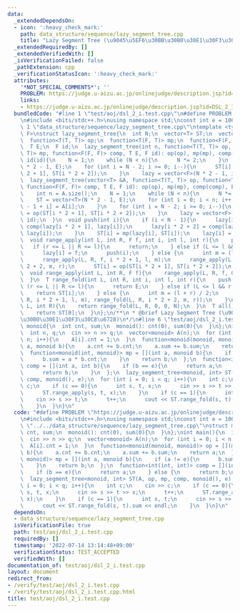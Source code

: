 ```yaml
---
data:
  _extendedDependsOn:
  - icon: ':heavy_check_mark:'
    path: data_structure/sequence/lazy_segment_tree.cpp
    title: "Lazy Segment Tree (\u9045\u5EF6\u30BB\u30B0\u30E1\u30F3\u30C8\u6728)"
  _extendedRequiredBy: []
  _extendedVerifiedWith: []
  _isVerificationFailed: false
  _pathExtension: cpp
  _verificationStatusIcon: ':heavy_check_mark:'
  attributes:
    '*NOT_SPECIAL_COMMENTS*': ''
    PROBLEM: https://judge.u-aizu.ac.jp/onlinejudge/description.jsp?id=DSL_2_I
    links:
    - https://judge.u-aizu.ac.jp/onlinejudge/description.jsp?id=DSL_2_I
  bundledCode: "#line 1 \"test/aoj/dsl_2_i.test.cpp\"\n#define PROBLEM \"https://judge.u-aizu.ac.jp/onlinejudge/description.jsp?id=DSL_2_I\"\
    \n#include <bits/stdc++.h>\nusing namespace std;\nconst int e = 100000;\n#line\
    \ 1 \"data_structure/sequence/lazy_segment_tree.cpp\"\ntemplate <typename T, typename\
    \ F>\nstruct lazy_segment_tree{\n  int N;\n  vector<T> ST;\n  vector<F> lazy;\n\
    \  function<T(T, T)> op;\n  function<T(F, T)> mp;\n  function<F(F, F)> comp;\n\
    \  T E;\n  F id;\n  lazy_segment_tree(int n, function<T(T, T)> op, function<T(F,\
    \ T)> mp, function<F(F, F)> comp, T E, F id): op(op), mp(mp), comp(comp), E(E),\
    \ id(id){\n    N = 1;\n    while (N < n){\n      N *= 2;\n    }\n    ST = vector<T>(N\
    \ * 2 - 1, E);\n    for (int i = N - 2; i >= 0; i--){\n      ST[i] = op(ST[i *\
    \ 2 + 1], ST[i * 2 + 2]);\n    }\n    lazy = vector<F>(N * 2 - 1, id);\n  }\n\
    \  lazy_segment_tree(vector<T> &A, function<T(T, T)> op, function<T(F, T)> mp,\
    \ function<F(F, F)> comp, T E, F id): op(op), mp(mp), comp(comp), E(E), id(id){\n\
    \    int n = A.size();\n    N = 1;\n    while (N < n){\n      N *= 2;\n    }\n\
    \    ST = vector<T>(N * 2 - 1, E);\n    for (int i = 0; i < n; i++){\n      ST[N\
    \ - 1 + i] = A[i];\n    }\n    for (int i = N - 2; i >= 0; i--){\n      ST[i]\
    \ = op(ST[i * 2 + 1], ST[i * 2 + 2]);\n    }\n    lazy = vector<F>(N * 2 - 1,\
    \ id);\n  }\n  void push(int i){\n    if (i < N - 1){\n      lazy[i * 2 + 1] =\
    \ comp(lazy[i * 2 + 1], lazy[i]);\n      lazy[i * 2 + 2] = comp(lazy[i * 2 + 2],\
    \ lazy[i]);\n    }\n    ST[i] = mp(lazy[i], ST[i]);\n    lazy[i] = id;\n  }\n\
    \  void range_apply(int L, int R, F f, int i, int l, int r){\n    push(i);\n \
    \   if (r <= L || R <= l){\n      return;\n    } else if (L <= l && r <= R){\n\
    \      lazy[i] = f;\n      push(i);\n    } else {\n      int m = (l + r) / 2;\n\
    \      range_apply(L, R, f, i * 2 + 1, l, m);\n      range_apply(L, R, f, i *\
    \ 2 + 2, m, r);\n      ST[i] = op(ST[i * 2 + 1], ST[i * 2 + 2]);\n    }\n  }\n\
    \  void range_apply(int L, int R, F f){\n    range_apply(L, R, f, 0, 0, N);\n\
    \  }\n  T range_fold(int L, int R, int i, int l, int r){\n    push(i);\n    if\
    \ (r <= L || R <= l){\n      return E;\n    } else if (L <= l && r <= R){\n  \
    \    return ST[i];\n    } else {\n      int m = (l + r) / 2;\n      return op(range_fold(L,\
    \ R, i * 2 + 1, l, m), range_fold(L, R, i * 2 + 2, m, r));\n    }\n  }\n  T range_fold(int\
    \ L, int R){\n    return range_fold(L, R, 0, 0, N);\n  }\n  T all(){\n    push(0);\n\
    \    return ST[0];\n  }\n};\n/**\n * @brief Lazy Segment Tree (\u9045\u5EF6\u30BB\
    \u30B0\u30E1\u30F3\u30C8\u6728)\n*/\n#line 6 \"test/aoj/dsl_2_i.test.cpp\"\nstruct\
    \ monoid{\n  int cnt, sum;\n  monoid(): cnt(0), sum(0){\n  }\n};\nint main(){\n\
    \  int n, q;\n  cin >> n >> q;\n  vector<monoid> A(n);\n  for (int i = 0; i <\
    \ n; i++){\n    A[i].cnt = 1;\n  }\n  function<monoid(monoid, monoid)> op = [](monoid\
    \ a, monoid b){\n    a.cnt += b.cnt;\n    a.sum += b.sum;\n    return a;\n  };\n\
    \  function<monoid(int, monoid)> mp = [](int a, monoid b){\n    if (a != e){\n\
    \      b.sum = a * b.cnt;\n    }\n    return b;\n  };\n  function<int(int, int)>\
    \ comp = [](int a, int b){\n    if (b == e){\n      return a;\n    } else {\n\
    \      return b;\n    }\n  };\n  lazy_segment_tree<monoid, int> ST(A, op, mp,\
    \ comp, monoid(), e);\n  for (int i = 0; i < q; i++){\n    int c;\n    cin >>\
    \ c;\n    if (c == 0){\n      int s, t, x;\n      cin >> s >> t >> x;\n      t++;\n\
    \      ST.range_apply(s, t, x);\n    }\n    if (c == 1){\n      int s, t;\n  \
    \    cin >> s >> t;\n      t++;\n      cout << ST.range_fold(s, t).sum << endl;\n\
    \    }\n  }\n}\n"
  code: "#define PROBLEM \"https://judge.u-aizu.ac.jp/onlinejudge/description.jsp?id=DSL_2_I\"\
    \n#include <bits/stdc++.h>\nusing namespace std;\nconst int e = 100000;\n#include\
    \ \"../../data_structure/sequence/lazy_segment_tree.cpp\"\nstruct monoid{\n  int\
    \ cnt, sum;\n  monoid(): cnt(0), sum(0){\n  }\n};\nint main(){\n  int n, q;\n\
    \  cin >> n >> q;\n  vector<monoid> A(n);\n  for (int i = 0; i < n; i++){\n  \
    \  A[i].cnt = 1;\n  }\n  function<monoid(monoid, monoid)> op = [](monoid a, monoid\
    \ b){\n    a.cnt += b.cnt;\n    a.sum += b.sum;\n    return a;\n  };\n  function<monoid(int,\
    \ monoid)> mp = [](int a, monoid b){\n    if (a != e){\n      b.sum = a * b.cnt;\n\
    \    }\n    return b;\n  };\n  function<int(int, int)> comp = [](int a, int b){\n\
    \    if (b == e){\n      return a;\n    } else {\n      return b;\n    }\n  };\n\
    \  lazy_segment_tree<monoid, int> ST(A, op, mp, comp, monoid(), e);\n  for (int\
    \ i = 0; i < q; i++){\n    int c;\n    cin >> c;\n    if (c == 0){\n      int\
    \ s, t, x;\n      cin >> s >> t >> x;\n      t++;\n      ST.range_apply(s, t,\
    \ x);\n    }\n    if (c == 1){\n      int s, t;\n      cin >> s >> t;\n      t++;\n\
    \      cout << ST.range_fold(s, t).sum << endl;\n    }\n  }\n}\n"
  dependsOn:
  - data_structure/sequence/lazy_segment_tree.cpp
  isVerificationFile: true
  path: test/aoj/dsl_2_i.test.cpp
  requiredBy: []
  timestamp: '2022-07-14 13:14:48+09:00'
  verificationStatus: TEST_ACCEPTED
  verifiedWith: []
documentation_of: test/aoj/dsl_2_i.test.cpp
layout: document
redirect_from:
- /verify/test/aoj/dsl_2_i.test.cpp
- /verify/test/aoj/dsl_2_i.test.cpp.html
title: test/aoj/dsl_2_i.test.cpp
---
```

